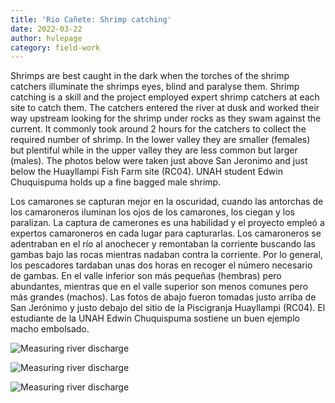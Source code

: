 ```yaml
---
title: 'Rio Cañete: Shrimp catching'
date: 2022-03-22
author: hvlepage
category: field-work
---
```



Shrimps are best caught in the dark when the torches of the shrimp catchers illuminate the shrimps eyes, blind and paralyse them. Shrimp catching is a skill and the project employed expert shrimp catchers at each site to catch them. The catchers entered the river at dusk and worked their way upstream looking for the shrimp under rocks as they swam against the current. It commonly took around 2 hours for the catchers to collect the required number of shrimp. In the lower valley they are smaller (females) but plentiful while in the upper valley they are less common but larger (males).
The photos below were taken just above San Jeronimo and just below the Huayllampi Fish Farm site (RC04). UNAH student Edwin Chuquispuma holds up a fine bagged male shrimp.

Los camarones se capturan mejor en la oscuridad, cuando las antorchas de los camaroneros iluminan los ojos de los camarones, los ciegan y los paralizan. La captura de camerones es una habilidad y el proyecto empleó a expertos camaroneros en cada lugar para capturarlas. Los camaroneros se adentraban en el río al anochecer y remontaban la corriente buscando las gambas bajo las rocas mientras nadaban contra la corriente. Por lo general, los pescadores tardaban unas dos horas en recoger el número necesario de gambas. En el valle inferior son más pequeñas (hembras) pero abundantes, mientras que en el valle superior son menos comunes pero más grandes (machos).
Las fotos de abajo fueron tomadas justo arriba de San Jerónimo y justo debajo del sitio de la Piscigranja Huayllampi (RC04). El estudiante de la UNAH Edwin Chuquispuma sostiene un buen ejemplo macho embolsado.


![Measuring river discharge](/assets/posts/9Shrimpcatcher1.JPG)


![Measuring river discharge](/assets/posts/9Shrimpcatcher3.JPG)


![Measuring river discharge](/assets/posts/9Shrimpcatcher2.JPG)



